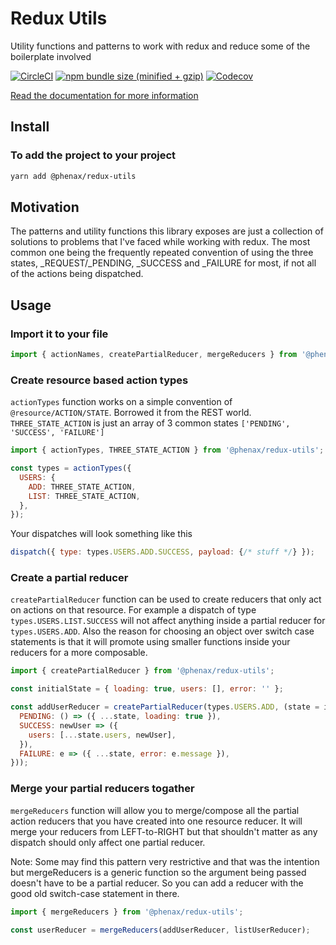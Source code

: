 
# Redux Utils
Utility functions and patterns to work with redux and reduce some of the boilerplate involved

[![CircleCI](https://img.shields.io/circleci/project/github/phenax/redux-utils/master.svg?style=for-the-badge)](https://circleci.com/gh/phenax/redux-utils)
[![npm bundle size (minified + gzip)](https://img.shields.io/bundlephobia/minzip/@phenax/redux-utils.svg?style=for-the-badge)](https://www.npmjs.com/package/@phenax/redux-utils)
[![Codecov](https://img.shields.io/codecov/c/github/phenax/redux-utils.svg?style=for-the-badge)](https://codecov.io/gh/phenax/redux-utils)

[Read the documentation for more information](https://github.com/phenax/pipey/tree/master/docs)

## Install

### To add the project to your project
```bash
yarn add @phenax/redux-utils
```

## Motivation
The patterns and utility functions this library exposes are just a collection of solutions to problems that I've faced while working with redux. The most common one being the frequently repeated convention of using the three states, _REQUEST/_PENDING, _SUCCESS and _FAILURE for most, if not all of the actions being dispatched.

## Usage

### Import it to your file
```js
import { actionNames, createPartialReducer, mergeReducers } from '@phenax/redux-utils';
```


### Create resource based action types
`actionTypes` function works on a simple convention of `@resource/ACTION/STATE`. Borrowed it from the REST world.
`THREE_STATE_ACTION` is just an array of 3 common states `['PENDING', 'SUCCESS', 'FAILURE']`

```js
import { actionTypes, THREE_STATE_ACTION } from '@phenax/redux-utils';

const types = actionTypes({
  USERS: {
    ADD: THREE_STATE_ACTION,
    LIST: THREE_STATE_ACTION,
  },
});
```

Your dispatches will look something like this
```js
dispatch({ type: types.USERS.ADD.SUCCESS, payload: {/* stuff */} });
```


### Create a partial reducer
`createPartialReducer` function can be used to create reducers that only act on actions on that resource. For example a dispatch of type `types.USERS.LIST.SUCCESS` will not affect anything inside a partial reducer for `types.USERS.ADD`.
Also the reason for choosing an object over switch case statements is that it will promote using smaller functions inside your reducers for a more composable.

```js
import { createPartialReducer } from '@phenax/redux-utils';

const initialState = { loading: true, users: [], error: '' };

const addUserReducer = createPartialReducer(types.USERS.ADD, (state = initialState, action) => ({
  PENDING: () => ({ ...state, loading: true }),
  SUCCESS: newUser => ({
    users: [...state.users, newUser],
  }),
  FAILURE: e => ({ ...state, error: e.message }),
}));
```


### Merge your partial reducers togather
`mergeReducers` function will allow you to merge/compose all the partial action reducers that you have created into one resource reducer. It will merge your reducers from LEFT-to-RIGHT but that shouldn't matter as any dispatch should only affect one partial reducer.

Note: Some may find this pattern very restrictive and that was the intention but mergeReducers is a generic function so the argument being passed doesn't have to be a partial reducer. So you can add a reducer with the good old switch-case statement in there.

```js
import { mergeReducers } from '@phenax/redux-utils';

const userReducer = mergeReducers(addUserReducer, listUserReducer);
```

